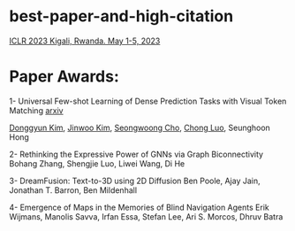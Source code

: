 # best-paper-and-high-citation

[ICLR 2023 Kigali, Rwanda. May 1-5, 2023](https://openreview.net/group?id=ICLR.cc)

# Paper Awards:
1- Universal Few-shot Learning of Dense Prediction Tasks with Visual Token Matching [arxiv](https://arxiv.org/abs/2303.14969)

[Donggyun Kim](https://scholar.google.com/citations?user=7KkA050AAAAJ&hl=en), [Jinwoo Kim](https://scholar.google.com/citations?user=kHuR_lEAAAAJ&hl=en), [Seongwoong Cho](https://seongwoongcho.github.io/), [Chong Luo](https://scholar.google.com/citations?user=01iBf38AAAAJ&hl=en), Seunghoon Hong

2- Rethinking the Expressive Power of GNNs via Graph Biconnectivity
Bohang Zhang, Shengjie Luo, Liwei Wang, Di He

3- DreamFusion: Text-to-3D using 2D Diffusion
Ben Poole, Ajay Jain, Jonathan T. Barron, Ben Mildenhall

4- Emergence of Maps in the Memories of Blind Navigation Agents
Erik Wijmans, Manolis Savva, Irfan Essa, Stefan Lee, Ari S. Morcos, Dhruv Batra
